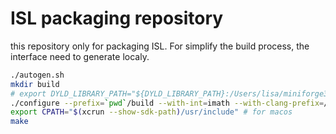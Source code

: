 # ISL packaging repository

this repository only for packaging ISL. For simplify the build process, the interface need to generate localy. 

```sh
./autogen.sh
mkdir build
# export DYLD_LIBRARY_PATH="${DYLD_LIBRARY_PATH}:/Users/lisa/miniforge3/envs/ci/lib"  
./configure --prefix=`pwd`/build --with-int=imath --with-clang-prefix=/xxx/llvm-project/build/install # the custom libclang install path.
export CPATH="$(xcrun --show-sdk-path)/usr/include" # for macos
make
```
